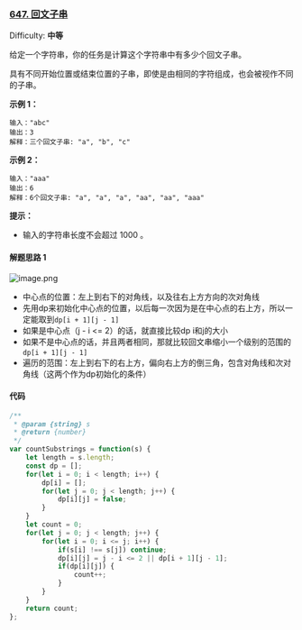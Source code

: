 ### [647\. 回文子串](https://leetcode-cn.com/problems/palindromic-substrings/)

Difficulty: **中等**


给定一个字符串，你的任务是计算这个字符串中有多少个回文子串。

具有不同开始位置或结束位置的子串，即使是由相同的字符组成，也会被视作不同的子串。

**示例 1：**

```
输入："abc"
输出：3
解释：三个回文子串: "a", "b", "c"
```

**示例 2：**

```
输入："aaa"
输出：6
解释：6个回文子串: "a", "a", "a", "aa", "aa", "aaa"
```

**提示：**

*   输入的字符串长度不会超过 1000 。



#### 解题思路 1
![image.png](https://pic.leetcode-cn.com/1630222285-pyoEUR-image.png)

- 中心点的位置：左上到右下的对角线，以及往右上方方向的次对角线
- 先用dp来初始化中心点的位置，以后每一次因为是在中心点的右上方，所以一定能取到`dp[i + 1][j - 1]`
- 如果是中心点（j - i <= 2）的话，就直接比较dp i和j的大小
- 如果不是中心点的话，并且两者相同，那就比较回文串缩小一个级别的范围的`dp[i + 1][j - 1]`
- 遍历的范围：左上到右下的右上方，偏向右上方的倒三角，包含对角线和次对角线（这两个作为dp初始化的条件）
#### 代码

```javascript
/**
 * @param {string} s
 * @return {number}
 */
var countSubstrings = function(s) {
    let length = s.length;
    const dp = [];
    for(let i = 0; i < length; i++) {
        dp[i] = [];
        for(let j = 0; j < length; j++) {
            dp[i][j] = false;
        }
    }
    let count = 0;
    for(let j = 0; j < length; j++) {
        for(let i = 0; i <= j; i++) {
            if(s[i] !== s[j]) continue;
            dp[i][j] = j - i <= 2 || dp[i + 1][j - 1];
            if(dp[i][j]) {
                count++;
            }
        }
    }
    return count;
};
```


